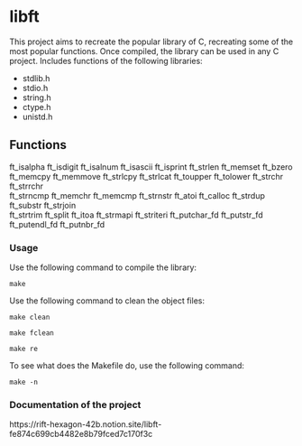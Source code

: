 # libft
This project aims to recreate the popular library of C, recreating some of the most popular functions.
Once compiled, the library can be used in any C project. Includes functions of the following libraries:
- stdlib.h
- stdio.h
- string.h
- ctype.h
- unistd.h
## Functions
ft_isalpha ft_isdigit ft_isalnum ft_isascii ft_isprint ft_strlen ft_memset ft_bzero \
ft_memcpy ft_memmove ft_strlcpy ft_strlcat ft_toupper ft_tolower ft_strchr ft_strrchr \
ft_strncmp ft_memchr ft_memcmp ft_strnstr ft_atoi ft_calloc ft_strdup ft_substr ft_strjoin \
ft_strtrim ft_split ft_itoa ft_strmapi ft_striteri ft_putchar_fd ft_putstr_fd ft_putendl_fd ft_putnbr_fd

### Usage
Use the following command to compile the library:
<pre><code>make</code></pre>
Use the following command to clean the object files:
<pre><code>make clean</code></pre>
<pre><code>make fclean</code></pre>
<pre><code>make re</code></pre>
To see what does the Makefile do, use the following command:
<pre><code>make -n</code></pre>

### Documentation of the project
<link>https://rift-hexagon-42b.notion.site/libft-fe874c699cb4482e8b79fced7c170f3c<link>